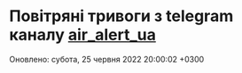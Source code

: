 # Повітряні тривоги з telegram каналу [air_alert_ua](https://t.me/air_alert_ua)

Оновлено:
субота, 25 червня 2022 20:00:02 +0300
